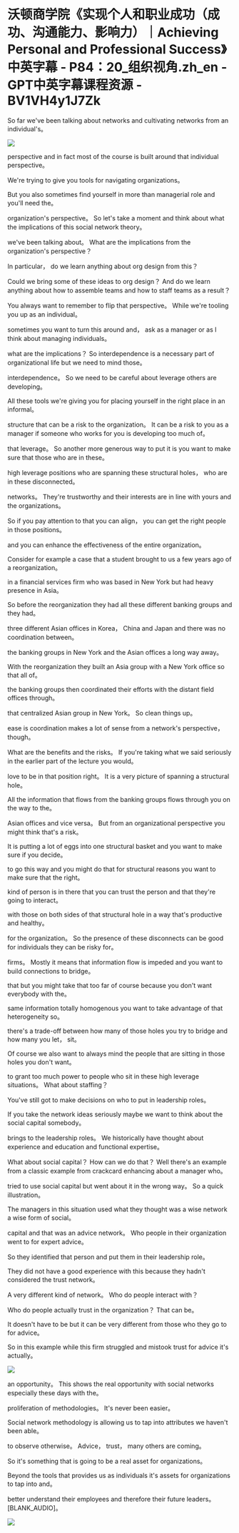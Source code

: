# 沃顿商学院《实现个人和职业成功（成功、沟通能力、影响力）｜Achieving Personal and Professional Success》中英字幕 - P84：20_组织视角.zh_en - GPT中英字幕课程资源 - BV1VH4y1J7Zk

 So far we've been talking about networks and cultivating networks from an individual's。



![](img/cc7a45075971d2dbca6c573eb7a2a247_1.png)

 perspective and in fact most of the course is built around that individual perspective。

 We're trying to give you tools for navigating organizations。

 But you also sometimes find yourself in more than managerial role and you'll need the。

 organization's perspective。 So let's take a moment and think about what the implications of this social network theory。

 we've been talking about。 What are the implications from the organization's perspective？

 In particular， do we learn anything about org design from this？

 Could we bring some of these ideas to org design？ And do we learn anything about how to assemble teams and how to staff teams as a result？

 You always want to remember to flip that perspective。 While we're tooling you up as an individual。

 sometimes you want to turn this around and， ask as a manager or as I think about managing individuals。

 what are the implications？ So interdependence is a necessary part of organizational life but we need to mind those。

 interdependence。 So we need to be careful about leverage others are developing。

 All these tools we're giving you for placing yourself in the right place in an informal。

 structure that can be a risk to the organization。 It can be a risk to you as a manager if someone who works for you is developing too much of。

 that leverage。 So another more generous way to put it is you want to make sure that those who are in these。

 high leverage positions who are spanning these structural holes， who are in these disconnected。

 networks。 They're trustworthy and their interests are in line with yours and the organizations。

 So if you pay attention to that you can align， you can get the right people in those positions。

 and you can enhance the effectiveness of the entire organization。

 Consider for example a case that a student brought to us a few years ago of a reorganization。

 in a financial services firm who was based in New York but had heavy presence in Asia。

 So before the reorganization they had all these different banking groups and they had。

 three different Asian offices in Korea， China and Japan and there was no coordination between。

 the banking groups in New York and the Asian offices a long way away。

 With the reorganization they built an Asia group with a New York office so that all of。

 the banking groups then coordinated their efforts with the distant field offices through。

 that centralized Asian group in New York。 So clean things up。

 ease is coordination makes a lot of sense from a network's perspective， though。

 What are the benefits and the risks。 If you're taking what we said seriously in the earlier part of the lecture you would。

 love to be in that position right。 It is a very picture of spanning a structural hole。

 All the information that flows from the banking groups flows through you on the way to the。

 Asian offices and vice versa。 But from an organizational perspective you might think that's a risk。

 It is putting a lot of eggs into one structural basket and you want to make sure if you decide。

 to go this way and you might do that for structural reasons you want to make sure that the right。

 kind of person is in there that you can trust the person and that they're going to interact。

 with those on both sides of that structural hole in a way that's productive and healthy。

 for the organization。 So the presence of these disconnects can be good for individuals they can be risky for。

 firms。 Mostly it means that information flow is impeded and you want to build connections to bridge。

 that but you might take that too far of course because you don't want everybody with the。

 same information totally homogenous you want to take advantage of that heterogeneity so。

 there's a trade-off between how many of those holes you try to bridge and how many you let， sit。

 Of course we also want to always mind the people that are sitting in those holes you don't want。

 to grant too much power to people who sit in these high leverage situations。 What about staffing？

 You've still got to make decisions on who to put in leadership roles。

 If you take the network ideas seriously maybe we want to think about the social capital somebody。

 brings to the leadership roles。 We historically have thought about experience and education and functional expertise。

 What about social capital？ How can we do that？ Well there's an example from a classic example from crackcard enhancing about a manager who。

 tried to use social capital but went about it in the wrong way。 So a quick illustration。

 The managers in this situation used what they thought was a wise network a wise form of social。

 capital and that was an advice network。 Who people in their organization went to for expert advice。

 So they identified that person and put them in their leadership role。

 They did not have a good experience with this because they hadn't considered the trust network。

 A very different kind of network。 Who do people interact with？

 Who do people actually trust in the organization？ That can be。

 It doesn't have to be but it can be very different from those who they go to for advice。

 So in this example while this firm struggled and mistook trust for advice it's actually。



![](img/cc7a45075971d2dbca6c573eb7a2a247_3.png)

 an opportunity。 This shows the real opportunity with social networks especially these days with the。

 proliferation of methodologies。 It's never been easier。

 Social network methodology is allowing us to tap into attributes we haven't been able。

 to observe otherwise。 Advice， trust， many others are coming。

 So it's something that is going to be a real asset for organizations。

 Beyond the tools that provides us as individuals it's assets for organizations to tap into and。

 better understand their employees and therefore their future leaders。 [BLANK_AUDIO]。



![](img/cc7a45075971d2dbca6c573eb7a2a247_5.png)